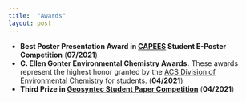 ```yaml
---
title:  "Awards"
layout: post
---
```

   - **Best Poster Presentation Award in [CAPEES](http://www.capees.org/bylaws.html) Student E-Poster Competition** (**07/2021**)
   - **C. Ellen Gonter Environmental Chemistry Awards.** These awards represent the highest honor granted by the [ACS Division of Environmental Chemistry](https://acsenvr.com/website/) for students. (**04/2021**) 
   - **Third Prize in [Geosyntec Student Paper Competition](https://geosyntec.com/news/item/6782-geosyntec-announces-winners-of-2020-student-paper-contest)** (**04/2021**)
  
              
